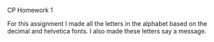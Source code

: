 CP Homework 1

For this assignment I made all the letters in the alphabet based on the decimal and helvetica fonts. I also made these letters say a message.
